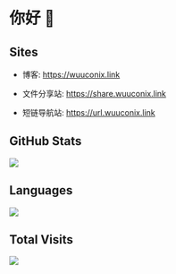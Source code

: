 # 你好  👋

## Sites

+ 博客: https://wuuconix.link

+ 文件分享站: https://share.wuuconix.link

+ 短链导航站: https://url.wuuconix.link

## GitHub Stats

![](https://github-readme-stats.vercel.app/api?username=wuuconix&show_icons=true)

## Languages

![](https://github-readme-stats.vercel.app/api/top-langs/?username=wuuconix&layout=compact)

## Total Visits

![](https://count.getloli.com/get/@:wuuconix)
